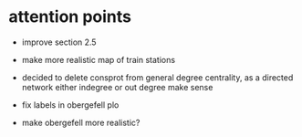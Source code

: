# attention points

* improve section 2.5
* make more realistic map of train stations

* decided to delete consprot from general degree centrality, as a directed network either indegree or out degree make sense
* fix labels in obergefell plo
* make obergefell more realistic?